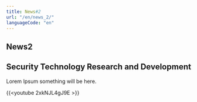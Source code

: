 ```yaml
---
title: News#2
url: "/en/news_2/"
languageCode: "en"
---
```


## News2

## Security Technology Research and Development

Lorem Ipsum something will be here.

{{<youtube 2xkNJL4gJ9E >}}